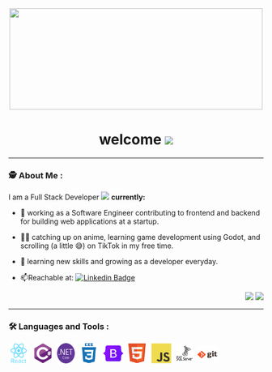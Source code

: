 

<!--
**jadaluiz/jadaluiz** is a ✨ _special_ ✨ repository because its `README.md` (this file) appears on your GitHub profile. -->

<div align="center">
 <img src="https://media.giphy.com/media/1GEATImIxEXVR79Dhk/giphy.gif" width="500" height="200"/>
  <h1>
  welcome
  <img src="https://media.giphy.com/media/hvRJCLFzcasrR4ia7z/giphy.gif" width="30px"/>
</h1>
</div>




---
### :detective: About Me :
I am a Full Stack Developer <img src="https://media.giphy.com/media/WUlplcMpOCEmTGBtBW/giphy.gif" width="30"> <b>currently:</b> 


 - :telescope: working as a Software Engineer contributing to frontend and backend for building web applications at a startup.

 - :woman_technologist: catching up on anime, learning game development using Godot, and scrolling (a little :sweat_smile:) on TikTok in my free time. 
 
 
 - :seedling:  learning new skills and growing as a developer everyday.
 
 
 - :mailbox:Reachable at: [![Linkedin Badge](https://img.shields.io/badge/-LinkedIn-blue?style=flat&logo=Linkedin&logoColor=white)](https://www.linkedin.com/in/jadaclopton/)

<div align="right" >
  <img src="https://media.giphy.com/media/KcMpL8GebR6ygaSRwx/giphy.gif" width="15%" /> <img src="https://media.giphy.com/media/FvTiU4YpDE4fs5NulS/giphy.gif" width="15%" />
</div>


---



### :hammer_and_wrench: Languages and Tools :


  <img src="https://github.com/devicons/devicon/blob/master/icons/react/react-original-wordmark.svg" title="React" alt="React" width="40" height="40"/>&nbsp;
    <img src="https://github.com/devicons/devicon/blob/master/icons/csharp/csharp-original.svg" title="Csharp" alt="Csharp" width="40" height="40"/>&nbsp;
     <img src="https://github.com/devicons/devicon/blob/master/icons/dotnetcore/dotnetcore-original.svg" title="DotNet"  alt="DotNet" width="35" height="40"/>&nbsp;
  <img src="https://github.com/devicons/devicon/blob/master/icons/css3/css3-plain-wordmark.svg"  title="CSS3" alt="CSS" width="40" height="40"/>&nbsp;
  <img src="https://github.com/devicons/devicon/blob/master/icons/bootstrap/bootstrap-original.svg"  title="Bootstrap" alt="Bootstrap" width="40" height="40"/>&nbsp;
  <img src="https://github.com/devicons/devicon/blob/master/icons/html5/html5-original.svg" title="HTML5" alt="HTML" width="40" height="40"/>&nbsp;
  <img src="https://github.com/devicons/devicon/blob/master/icons/javascript/javascript-original.svg" title="JavaScript" alt="JavaScript" width="40" height="40"/>&nbsp;
  <img src="https://github.com/devicons/devicon/blob/master/icons/microsoftsqlserver/microsoftsqlserver-plain-wordmark.svg" title="MsSQL"  alt="MsSQL" width="35" height="40"/>&nbsp;
  <img src="https://github.com/devicons/devicon/blob/master/icons/git/git-original-wordmark.svg" title="Git" alt="Git" width="40" height="35"/>


